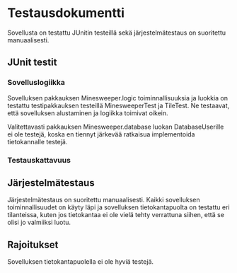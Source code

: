 # Testausdokumentti

Sovellusta on testattu JUnitin testeillä sekä järjestelmätestaus on suoritettu manuaalisesti.

## JUnit testit
### Sovelluslogiikka
Sovelluksen pakkauksen Minesweeper.logic toiminnallisuuksia ja luokkia on testattu testipakkauksen
testeillä MinesweeperTest ja TileTest. Ne testaavat, että sovelluksen alustaminen ja logiikka toimivat oikein.

Valitettavasti pakkauksen Minesweeper.database luokan DatabaseUserille ei ole testejä, koska en tiennyt järkevää ratkaisua
implementoida tietokannalle testejä.

### Testauskattavuus

## Järjestelmätestaus
Järjestelmätestaus on suoritettu manuaalisesti. 
Kaikki sovelluksen toiminnallisuudet on käyty läpi ja sovelluksen tietokantapuolta
on testattu eri tilanteissa, kuten jos tietokantaa ei ole vielä tehty verrattuna
siihen, että se olisi jo valmiiksi luotu.

## Rajoitukset
Sovelluksen tietokantapuolella ei ole hyviä testejä.
